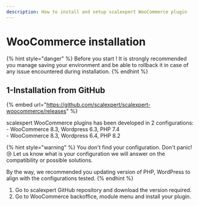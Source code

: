 ```yaml
---
description: How to install and setup scalexpert WooCommerce plugin
---
```


# WooCommerce  installation

{% hint style="danger" %}
Before you start ! It is strongly recommended you manage saving your environment and be able to rollback it in case of any issue encountered during installation.&#x20;
{% endhint %}

## 1-Installation from GitHub

{% embed url="https://github.com/scalexpert/scalexpert-woocommerce/releases" %}

scalexpert WooCommerce plugins has been developed in 2 configurations:\
\- WooCommerce 8.3, Wordpress 6.3, PHP 7.4\
\- WooCommerce 8.3, Wordpress 6.4, PHP 8.2

{% hint style="warning" %}
You don't find your configuration. Don't panic! :cry:  Let us know what is your configuration we will answer on the compatibility or possible solutions.

By the way, we recommended you updating version of PHP, WordPress to align with the configurations tested.&#x20;
{% endhint %}

1. Go to scalexpert GitHub repository and download the version required.
2. Go to WooCommerce backoffice, module menu and install your plugin.
